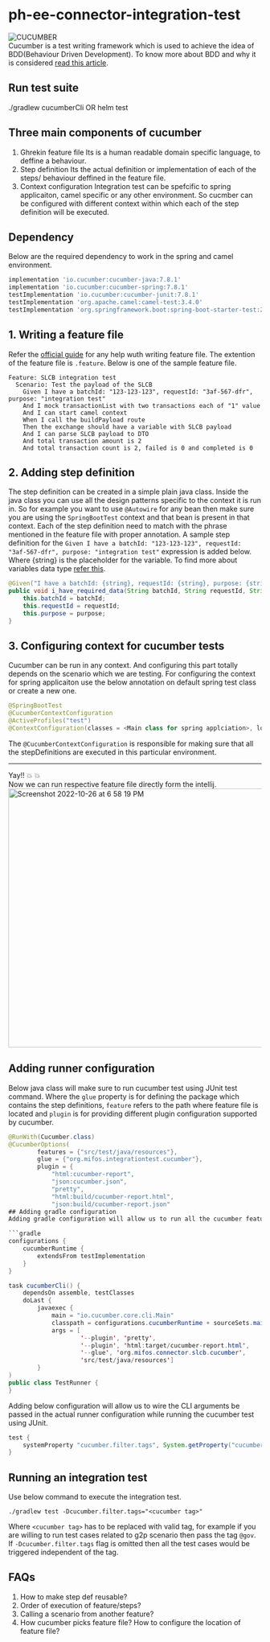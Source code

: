 # ph-ee-connector-integration-test

![CUCUMBER](https://img.shields.io/badge/Cucumber-3DDC84?style=for-the-badge&logo=cucumber&logoColor=white)
<br>
Cucumber is a test writing framework which is used to achieve the idea of BDD(Behaviour Driven Development). To know more about BDD and why it is considered [read this article](https://www.tutorialspoint.com/behavior_driven_development/behavior_test_driven_development.htm).

## Run test suite
./gradlew cucumberCli
OR
helm test <Extended Chart of PH-EE-Engine>

## Three main components of cucumber
1. Ghrekin feature file
    Its is a human readable domain specific language, to deffine a behaviour.
2. Step definition
    Its the actual definition or implementation of each of the steps/ behaviour deffined in the feature file.
3. Context configuration
    Integration test can be spefcific to spring applicaiton, camel specific or any other environment. So cucmber can be configured with different context within which each of the step definition will be executed.

## Dependency
Below are the required dependency to work in the spring and camel environment.
```gradle
implementation 'io.cucumber:cucumber-java:7.8.1'
implementation 'io.cucumber:cucumber-spring:7.8.1'
testImplementation 'io.cucumber:cucumber-junit:7.8.1'
testImplementation 'org.apache.camel:camel-test:3.4.0'
testImplementation 'org.springframework.boot:spring-boot-starter-test:2.5.4'
```

## 1. Writing a feature file
Refer the [official guide](https://cucumber.io/docs/gherkin/reference/) for any help wuth writing feature file. The extention of the feature file is `.feature`. Below is one of the sample feature file.
```gherkin
Feature: SLCB integration test
  Scenario: Test the payload of the SLCB
    Given I have a batchId: "123-123-123", requestId: "3af-567-dfr", purpose: "integration test"
    And I mock transactionList with two transactions each of "1" value
    And I can start camel context
    When I call the buildPayload route
    Then the exchange should have a variable with SLCB payload
    And I can parse SLCB payload to DTO
    And total transaction amount is 2
    And total transaction count is 2, failed is 0 and completed is 0
```

## 2. Adding step definition
The step definition can be created in a simple plain java class. Inside the java class you can use all the design patterns specific to the context it is run in. So for example you want to use `@Autowire` for any bean then make sure you are using the `SpringBootTest` context and that bean is present in that context.
Each of the step definition need to match with the phrase mentioned in the feature file with proper annotation. A sample step definition for the `Given I have a batchId: "123-123-123", requestId: "3af-567-dfr", purpose: "integration test"` expression is added below. Where {string} is the placeholder for the variable. To find more about variables data type [refer this](https://cucumber.io/docs/cucumber/step-definitions/?lang=java).
```java
@Given("I have a batchId: {string}, requestId: {string}, purpose: {string}")
public void i_have_required_data(String batchId, String requestId, String purpose){
    this.batchId = batchId;
    this.requestId = requestId;
    this.purpose = purpose;
}
```

## 3. Configuring context for cucumber tests
Cucumber can be run in any context. And configuring this part totally depends on the scenario which we are testing. For configuring the context for spring applicaiton use the below annotation on default spring test class or create a new one.
```java
@SpringBootTest
@CucumberContextConfiguration
@ActiveProfiles("test")
@ContextConfiguration(classes = <Main class for spring applciation>, loader = SpringBootContextLoader.class)
```
The `@CucumberContextConfiguration` is responsible for making sure that all the stepDefinitions are executed in this particular environment.

---
Yay!! :boom: :boom:
<br>
Now we can run respective feature file directly form the intellij.
<br>
<img width="515" alt="Screenshot 2022-10-26 at 6 58 19 PM" src="https://user-images.githubusercontent.com/31315800/198042079-3964389a-df08-4c05-8951-52905c9fce04.png">

## Adding runner configuration
Below java class will make sure to run cucumber test using JUnit test command.
Where the `glue` property is for defining the package which contains the step definitions, `feature` refers to the path where feature file is located and `plugin` is for providing different plugin configuration supported by cucumber.
```java
@RunWith(Cucumber.class)
@CucumberOptions(
        features = {"src/test/java/resources"},
        glue = {"org.mifos.integrationtest.cucumber"},
        plugin = {
            "html:cucumber-report",
            "json:cucumber.json",
            "pretty",
            "html:build/cucumber-report.html",
            "json:build/cucumber-report.json"
## Adding gradle configuration
Adding gradle configuration will allow us to run all the cucumber feature file at using using a CLI.

```gradle
configurations {
    cucumberRuntime {
        extendsFrom testImplementation
    }
}

task cucumberCli() {
    dependsOn assemble, testClasses
    doLast {
        javaexec {
            main = "io.cucumber.core.cli.Main"
            classpath = configurations.cucumberRuntime + sourceSets.main.output + sourceSets.test.output
            args = [
                    '--plugin', 'pretty',
                    '--plugin', 'html:target/cucumber-report.html',
                    '--glue', 'org.mifos.connector.slcb.cucumber',
                    'src/test/java/resources']
        }
)
public class TestRunner {
}
```
Adding below configuration will allow us to wire the CLI arguments be passed in the actual runner configuration while running the cucumber test using JUnit.
```groovy
test {
    systemProperty "cucumber.filter.tags", System.getProperty("cucumber.filter.tags")
}
```
## Running an integration test
Use below command to execute the integration test.
```shell
./gradlew test -Dcucumber.filter.tags="<cucumber tag>"
```
Where `<cucumber tag>` has to be replaced with valid tag, for example if you are willing to run test cases related to g2p scenario then pass the tag `@gov`. If `-Dcucumber.filter.tags` flag is omitted then all the test cases would be triggered independent of the tag.

## FAQs
1. How to make step def reusable?
2. Order of execution of feature/steps?
3. Calling a scenario from another feature?
4. How cucumber picks feature file? How to configure the location of feature file?
   
